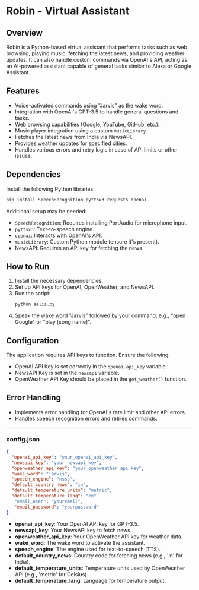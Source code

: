 # Robin - Virtual Assistant

## Overview
Robin is a Python-based virtual assistant that performs tasks such as web browsing, playing music, fetching the latest news, and providing weather updates. It can also handle custom commands via OpenAI's API, acting as an AI-powered assistant capable of general tasks similar to Alexa or Google Assistant.

## Features
- Voice-activated commands using "Jarvis" as the wake word.
- Integration with OpenAI's GPT-3.5 to handle general questions and tasks.
- Web browsing capabilities (Google, YouTube, GitHub, etc.).
- Music player integration using a custom `musicLibrary`.
- Fetches the latest news from India via NewsAPI.
- Provides weather updates for specified cities.
- Handles various errors and retry logic in case of API limits or other issues.

## Dependencies
Install the following Python libraries:
```bash
pip install SpeechRecognition pyttsx3 requests openai
```

Additional setup may be needed:
- `SpeechRecognition`: Requires installing PortAudio for microphone input.
- `pyttsx3`: Text-to-speech engine.
- `openai`: Interacts with OpenAI's API.
- `musicLibrary`: Custom Python module (ensure it's present).
- NewsAPI: Requires an API key for fetching the news.

## How to Run
1. Install the necessary dependencies.
2. Set up API keys for OpenAI, OpenWeather, and NewsAPI.
3. Run the script:
    ```bash
    python selis.py
    ```
4. Speak the wake word "Jarvis" followed by your command, e.g., "open Google" or "play [song name]".

## Configuration
The application requires API keys to function. Ensure the following:
- OpenAI API Key is set correctly in the `openai.api_key` variable.
- NewsAPI Key is set in the `newsapi` variable.
- OpenWeather API Key should be placed in the `get_weather()` function.

## Error Handling
- Implements error handling for OpenAI's rate limit and other API errors.
- Handles speech recognition errors and retries commands.

---

### config.json

```json
{
  "openai_api_key": "your_openai_api_key",
  "newsapi_key": "your_newsapi_key",
  "openweather_api_key": "your_openweather_api_key",
  "wake_word": "jarvis",
  "speech_engine": "nsss",
  "default_country_news": "in",
  "default_temperature_units": "metric",
  "default_temperature_lang": "en"
   "email_user": "youremail",
   "email_password": "yourpassword"
}
```

- **openai_api_key**: Your OpenAI API key for GPT-3.5.
- **newsapi_key**: Your NewsAPI key to fetch news.
- **openweather_api_key**: Your OpenWeather API key for weather data.
- **wake_word**: The wake word to activate the assistant.
- **speech_engine**: The engine used for text-to-speech (TTS).
- **default_country_news**: Country code for fetching news (e.g., 'in' for India).
- **default_temperature_units**: Temperature units used by OpenWeather API (e.g., 'metric' for Celsius).
- **default_temperature_lang**: Language for temperature output.

